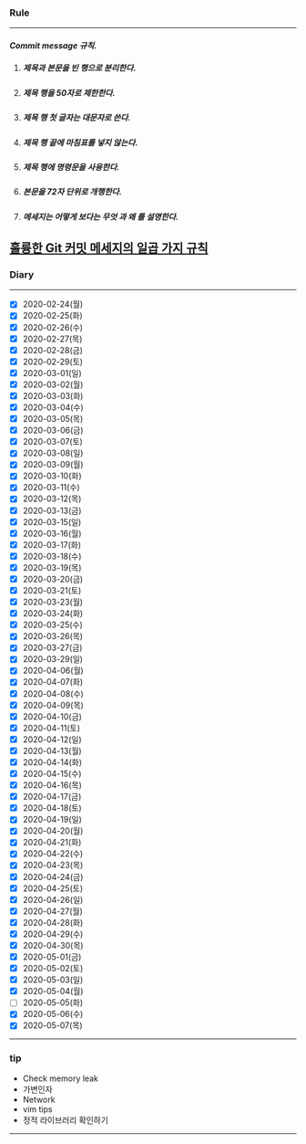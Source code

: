 ### Rule
-----

#### ***Commit message 규칙.***

1. ##### 제목과 본문을 빈 행으로 분리한다.  

2. ##### 제목 행을 50자로 제한한다.  

3. ##### 제목 행 첫 글자는 대문자로 쓴다.  

4. ##### 제목 행 끝에 마침표를 넣지 않는다.  

5. ##### 제목 행에 명령문을 사용한다.  

6. ##### 본문을 72자 단위로 개행한다.  

7. ##### 메세지는 *어떻게* 보다는 ***무엇*** 과 ***왜*** 를 설명한다.  


[훌륭한 Git 커밋 메세지의 일곱 가지 규칙](http://blog.weirdx.io/post/33832)
-----

### Diary
-----
- [x] 2020-02-24(월)
- [x] 2020-02-25(화)
- [x] 2020-02-26(수)
- [x] 2020-02-27(목)
- [x] 2020-02-28(금)
- [x] 2020-02-29(토)
- [x] 2020-03-01(일)
- [x] 2020-03-02(월)
- [x] 2020-03-03(화)
- [x] 2020-03-04(수)
- [x] 2020-03-05(목)
- [x] 2020-03-06(금)
- [x] 2020-03-07(토)
- [x] 2020-03-08(일)
- [x] 2020-03-09(월)
- [x] 2020-03-10(화)
- [x] 2020-03-11(수)
- [x] 2020-03-12(목)
- [x] 2020-03-13(금)
- [x] 2020-03-15(일)
- [x] 2020-03-16(월)
- [x] 2020-03-17(화)
- [x] 2020-03-18(수)
- [x] 2020-03-19(목)
- [x] 2020-03-20(금)
- [x] 2020-03-21(토)
- [x] 2020-03-23(월)
- [x] 2020-03-24(화)
- [x] 2020-03-25(수)
- [x] 2020-03-26(목)
- [x] 2020-03-27(금)
- [x] 2020-03-29(일)
- [x] 2020-04-06(월)
- [x] 2020-04-07(화)
- [x] 2020-04-08(수)
- [x] 2020-04-09(목)
- [x] 2020-04-10(금)
- [x] 2020-04-11(토)
- [x] 2020-04-12(일)
- [x] 2020-04-13(월)
- [x] 2020-04-14(화)
- [x] 2020-04-15(수)
- [x] 2020-04-16(목)
- [x] 2020-04-17(금)
- [x] 2020-04-18(토)
- [x] 2020-04-19(일)
- [x] 2020-04-20(월)
- [x] 2020-04-21(화)
- [x] 2020-04-22(수)
- [x] 2020-04-23(목)
- [x] 2020-04-24(금)
- [x] 2020-04-25(토)
- [x] 2020-04-26(일)
- [x] 2020-04-27(월)
- [x] 2020-04-28(화)
- [x] 2020-04-29(수)
- [x] 2020-04-30(목)
- [x] 2020-05-01(금)
- [x] 2020-05-02(토)
- [x] 2020-05-03(일)
- [x] 2020-05-04(월)
- [ ] 2020-05-05(화)
- [x] 2020-05-06(수)
- [x] 2020-05-07(목)

-----

### tip
- Check memory leak
- 가변인자
- Network
- vim tips
- 정적 라이브러리 확인하기

-----
